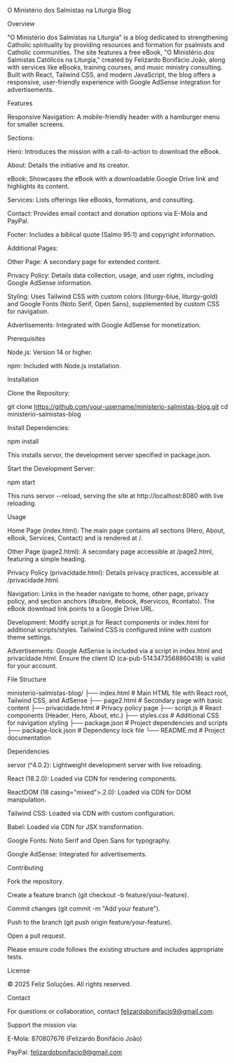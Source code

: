 O Ministério dos Salmistas na Liturgia Blog

Overview

"O Ministério dos Salmistas na Liturgia" is a blog dedicated to strengthening Catholic spirituality by providing resources and formation for psalmists and Catholic communities. The site features a free eBook, "O Ministério dos Salmistas Católicos na Liturgia," created by Felizardo Bonifácio João, along with services like eBooks, training courses, and music ministry consulting. Built with React, Tailwind CSS, and modern JavaScript, the blog offers a responsive, user-friendly experience with Google AdSense integration for advertisements.

Features





Responsive Navigation: A mobile-friendly header with a hamburger menu for smaller screens.



Sections:





Hero: Introduces the mission with a call-to-action to download the eBook.



About: Details the initiative and its creator.



eBook: Showcases the eBook with a downloadable Google Drive link and highlights its content.



Services: Lists offerings like eBooks, formations, and consulting.



Contact: Provides email contact and donation options via E-Mola and PayPal.



Footer: Includes a biblical quote (Salmo 95:1) and copyright information.



Additional Pages:





Other Page: A secondary page for extended content.



Privacy Policy: Details data collection, usage, and user rights, including Google AdSense information.



Styling: Uses Tailwind CSS with custom colors (liturgy-blue, liturgy-gold) and Google Fonts (Noto Serif, Open Sans), supplemented by custom CSS for navigation.



Advertisements: Integrated with Google AdSense for monetization.

Prerequisites





Node.js: Version 14 or higher.



npm: Included with Node.js installation.

Installation





Clone the Repository:

git clone https://github.com/your-username/ministerio-salmistas-blog.git
cd ministerio-salmistas-blog



Install Dependencies:

npm install

This installs servor, the development server specified in package.json.



Start the Development Server:

npm start

This runs servor --reload, serving the site at http://localhost:8080 with live reloading.

Usage





Home Page (index.html): The main page contains all sections (Hero, About, eBook, Services, Contact) and is rendered at /.



Other Page (page2.html): A secondary page accessible at /page2.html, featuring a simple heading.



Privacy Policy (privacidade.html): Details privacy practices, accessible at /privacidade.html.



Navigation: Links in the header navigate to home, other page, privacy policy, and section anchors (#sobre, #ebook, #servicos, #contato). The eBook download link points to a Google Drive URL.



Development: Modify script.js for React components or index.html for additional scripts/styles. Tailwind CSS is configured inline with custom theme settings.



Advertisements: Google AdSense is included via a script in index.html and privacidade.html. Ensure the client ID (ca-pub-5143473568860418) is valid for your account.

File Structure

ministerio-salmistas-blog/
├── index.html          # Main HTML file with React root, Tailwind CSS, and AdSense
├── page2.html          # Secondary page with basic content
├── privacidade.html    # Privacy policy page
├── script.js           # React components (Header, Hero, About, etc.)
├── styles.css          # Additional CSS for navigation styling
├── package.json        # Project dependencies and scripts
├── package-lock.json   # Dependency lock file
└── README.md           # Project documentation

Dependencies





servor (^4.0.2): Lightweight development server with live reloading.



React (18.2.0): Loaded via CDN for rendering components.



ReactDOM (18 casing="mixed">.2.0): Loaded via CDN for DOM manipulation.



Tailwind CSS: Loaded via CDN with custom configuration.



Babel: Loaded via CDN for JSX transformation.



Google Fonts: Noto Serif and Open Sans for typography.



Google AdSense: Integrated for advertisements.

Contributing





Fork the repository.



Create a feature branch (git checkout -b feature/your-feature).



Commit changes (git commit -m "Add your feature").



Push to the branch (git push origin feature/your-feature).



Open a pull request.

Please ensure code follows the existing structure and includes appropriate tests.

License

© 2025 Feliz Soluções. All rights reserved.

Contact

For questions or collaboration, contact felizardobonifacio9@gmail.com.

Support the mission via:





E-Mola: 870807676 (Felizardo Bonifácio João)



PayPal: felizardobonifacio9@gmail.com
